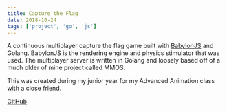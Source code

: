 ```yaml
---
title: Capture the Flag
date: 2018-10-24
tags: ['project', 'go', 'js']
---
```


A continuous multiplayer capture the flag game built with [BabylonJS](https://babylonjs.com) and Golang.
BabylonJS is the rendering engine and physics stimulator that was used.
The multiplayer server is written in Golang and loosely based off of a much older of mine project called MMOS.

This was created during my junior year for my Advanced Animation class with a close friend.

<p><a href="https://github.com/akrantz01/capture-the-flag" target="_blank">GitHub</a></p>
